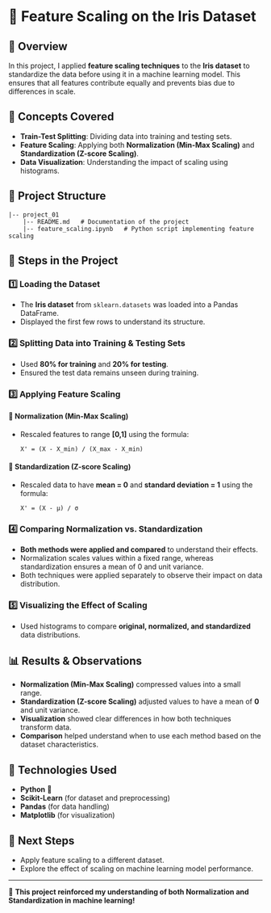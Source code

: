 # 📌 Feature Scaling on the Iris Dataset

## 📖 Overview
In this project, I applied **feature scaling techniques** to the **Iris dataset** to standardize the data before using it in a machine learning model. This ensures that all features contribute equally and prevents bias due to differences in scale.

## 🚀 Concepts Covered
- **Train-Test Splitting**: Dividing data into training and testing sets.
- **Feature Scaling**: Applying both **Normalization (Min-Max Scaling)** and **Standardization (Z-score Scaling)**.
- **Data Visualization**: Understanding the impact of scaling using histograms.

## 📂 Project Structure
```
|-- project_01
    |-- README.md   # Documentation of the project
    |-- feature_scaling.ipynb   # Python script implementing feature scaling
```

## 📝 Steps in the Project
### 1️⃣ Loading the Dataset
- The **Iris dataset** from `sklearn.datasets` was loaded into a Pandas DataFrame.
- Displayed the first few rows to understand its structure.

### 2️⃣ Splitting Data into Training & Testing Sets
- Used **80% for training** and **20% for testing**.
- Ensured the test data remains unseen during training.

### 3️⃣ Applying Feature Scaling
#### 🔹 Normalization (Min-Max Scaling)
- Rescaled features to range **[0,1]** using the formula:
  
  ```
  X' = (X - X_min) / (X_max - X_min)
  ```

#### 🔹 Standardization (Z-score Scaling)
- Rescaled data to have **mean = 0** and **standard deviation = 1** using the formula:
  
  ```
  X' = (X - μ) / σ
  ```

### 4️⃣ Comparing Normalization vs. Standardization
- **Both methods were applied and compared** to understand their effects.
- Normalization scales values within a fixed range, whereas standardization ensures a mean of 0 and unit variance.
- Both techniques were applied separately to observe their impact on data distribution.

### 5️⃣ Visualizing the Effect of Scaling
- Used histograms to compare **original, normalized, and standardized** data distributions.

## 📊 Results & Observations
- **Normalization (Min-Max Scaling)** compressed values into a small range.
- **Standardization (Z-score Scaling)** adjusted values to have a mean of **0** and unit variance.
- **Visualization** showed clear differences in how both techniques transform data.
- **Comparison** helped understand when to use each method based on the dataset characteristics.

## 📌 Technologies Used
- **Python** 🐍
- **Scikit-Learn** (for dataset and preprocessing)
- **Pandas** (for data handling)
- **Matplotlib** (for visualization)

## 🎯 Next Steps
- Apply feature scaling to a different dataset.
- Explore the effect of scaling on machine learning model performance.

---
🚀 **This project reinforced my understanding of both Normalization and Standardization in machine learning!**
